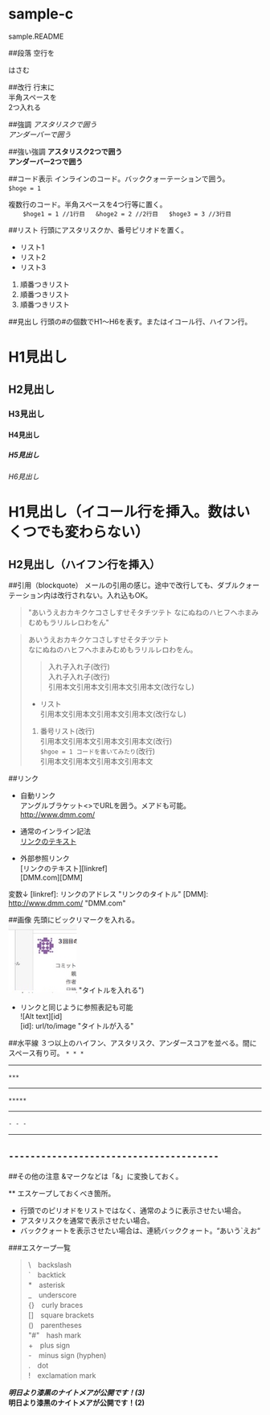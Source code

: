 # sample-c
sample.README

##段落
空行を

はさむ

##改行
行末に  
半角スペースを  
2つ入れる
 
##強調
*アスタリスクで囲う*  
_アンダーバーで囲う_
  
##強い強調
**アスタリスク2つで囲う**  
__アンダーバー2つで囲う__

##コード表示
インラインのコード。バッククォーテーションで囲う。  
`$hoge = 1`  

複数行のコード。半角スペースを4つ行等に置く。  
`    $hoge1 = 1 //1行目  
    &hoge2 = 2 //2行目  
    $hoge3 = 3 //3行目`

##リスト
行頭にアスタリスクか、番号ピリオドを置く。  
* リスト1
* リスト2
* リスト3

1. 順番つきリスト
2. 順番つきリスト
3. 順番つきリスト

##見出し
行頭の#の個数でH1〜H6を表す。またはイコール行、ハイフン行。
# H1見出し
## H2見出し
### H3見出し
#### H4見出し
##### H5見出し
###### H6見出し

H1見出し（イコール行を挿入。数はいくつでも変わらない）
======
H2見出し（ハイフン行を挿入）
----------

##引用（blockquote）
メールの引用の感じ。途中で改行しても、ダブルクォーテーション内は改行されない。入れ込もOK。
> "あいうえおカキクケコさしすせそタチツテト
なにぬねのハヒフヘホまみむめもラリルレロわをん"

> あいうえおカキクケコさしすせそタチツテト  
> なにぬねのハヒフヘホまみむめもラリルレロわをん。
> > 入れ子入れ子(改行)  
> > 入れ子入れ子(改行)  
> 引用本文引用本文引用本文引用本文(改行なし)
> * リスト  
> 引用本文引用本文引用本文引用本文(改行なし)
> 1. 番号リスト(改行)  
> 引用本文引用本文引用本文引用本文(改行)  
> `$hgoe = 1 コードを書いてみたり`(改行)  
> 引用本文引用本文引用本文引用本文

##リンク
* 自動リンク  
アングルブラケット<>でURLを囲う。メアドも可能。  
<http://www.dmm.com/>

* 通常のインライン記法  
[リンクのテキスト](リンクのアドレス "リンクのタイトル")

* 外部参照リンク  
[リンクのテキスト][linkref]  
[DMM.com][DMM]  

変数↓
[linkref]: リンクのアドレス "リンクのタイトル"
[DMM]: http://www.dmm.com/ "DMM.com"

##画像
先頭にビックリマークを入れる。  
![Alt text](/img.jpg) "タイトルを入れる")

* リンクと同じように参照表記も可能  
![Alt text][id]  
[id]: url/to/image "タイトルが入る"

##水平線
３つ以上のハイフン、アスタリスク、アンダースコアを並べる。間にスペース有り可。
`* * *`  
* * *  
`***`  
***  
`*****`  
*****  
`- - -`  
- - -  
`---------------------------------------`  
---------------------------------------

##その他の注意
&マークなどは「&amp;」に変換しておく。  

** エスケープしておくべき箇所。
* 行頭でのピリオドをリストではなく、通常のように表示させたい場合。
* アスタリスクを通常で表示させたい場合。
* バッククォートを表示させたい場合は、連続バッククォート。“あいう`えお“

###エスケープ一覧
> \　backslash  
> `　backtick  
> *　asterisk  
> _　underscore  
> {}　curly braces  
> []　square brackets  
> ()　parentheses  
> "#"　hash mark  
> +　plus sign  
> -　minus sign (hyphen)  
> .　dot  
> !　exclamation mark

___明日より漆黒のナイトメアが公開です！(3)___  
__明日より漆黒のナイトメアが公開です！(2)__